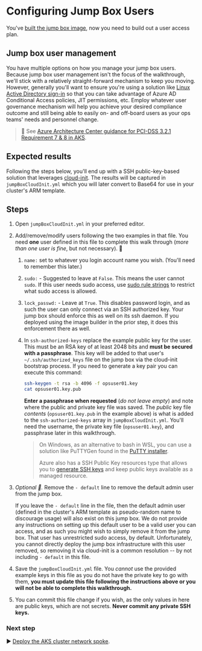# Configuring Jump Box Users

You've [built the jump box image](./06-aks-jumpboximage.md), now you need to build out a user access plan.

## Jump box user management

You have multiple options on how you manage your jump box users. Because jump box user management isn't the focus of the walkthrough, we'll stick with a relatively straight-forward mechanism to keep you moving. However, generally you'll want to ensure you're using a solution like [Linux Active Directory sign-in](https://docs.microsoft.com/azure/virtual-machines/linux/login-using-aad) so that you can take advantage of Azure AD Conditional Access policies, JIT permissions, etc. Employ whatever user governance mechanism will help you achieve your desired compliance outcome and still being able to easily on- and off-board users as your ops teams' needs and personnel change.

> :notebook: See [Azure Architecture Center guidance for PCI-DSS 3.2.1 Requirement 7 & 8 in AKS](https://docs.microsoft.com/en-us/azure/architecture/reference-architectures/containers/aks-pci/aks-pci-identity).

## Expected results

Following the steps below, you'll end up with a SSH public-key-based solution that leverages [cloud-init](https://docs.microsoft.com/azure/virtual-machines/linux/using-cloud-init). The results will be captured in `jumpBoxCloudInit.yml` which you will later convert to Base64 for use in your cluster's ARM template.

## Steps

1. Open `jumpBoxCloudInit.yml` in your preferred editor.
1. Add/remove/modify users following the two examples in that file. You need **one** user defined in this file to complete this walk through (_more than one user is fine_, but not necessary). 🛑
   1. `name:` set to whatever you login account name you wish. (You'll need to remember this later.)
   1. `sudo:` - Suggested to leave at `False`. This means the user cannot `sudo`. If this user needs sudo access, use [sudo rule strings](https://cloudinit.readthedocs.io/en/latest/topics/examples.html?highlight=sudo#including-users-and-groups) to restrict what sudo access is allowed.
   1. `lock_passwd:` - Leave at `True`. This disables password login, and as such the user can only connect via an SSH authorized key. Your jump box should enforce this as well on its ssh daemon. If you deployed using the image builder in the prior step, it does this enforcement there as well.
   1. In `ssh-authorized-keys` replace the example public key for the user. This must be an RSA key of at least 2048 bits and **must be secured with a passphrase**. This key will be added to that user's `~/.ssh/authorized_keys` file on the jump box via the cloud-init bootstrap process. If you need to generate a key pair you can execute this command:

      ```bash
      ssh-keygen -t rsa -b 4096 -f opsuser01.key
      cat opsuser01.key.pub
      ```

      **Enter a passphrase when requested** (_do not leave empty_) and note where the public and private key file was saved. The _public_ key file _contents_ (`opsuser01.key.pub` in the example above) is what is added to the `ssh-authorized-keys` array in `jumpBoxCloudInit.yml`. You'll need the username, the private key file (`opsuser01.key`), and passphrase later in this walkthrough.

      > On Windows, as an alternative to bash in WSL, you can use a solution like PuTTYGen found in the [PuTTY installer](https://www.chiark.greenend.org.uk/~sgtatham/putty/latest.html).
      >
      > Azure also has a SSH Public Key resources type that allows you to [generate SSH keys](https://docs.microsoft.com/azure/virtual-machines/ssh-keys-portal) and keep public keys available as a managed resource.
1. _Optional 🛑._ Remove the `- default` line to remove the default admin user from the jump box.

   If you leave the `- default` line in the file, then the default admin user (defined in the cluster's ARM template as pseudo-random name to discourage usage) will also exist on this jump box. We do not provide any instructions on setting up this default user to be a valid user you can access, and as such you might wish to simply remove it from the jump box. That user has unrestricted sudo access, by default. Unfortunately, you cannot directly deploy the jump box infrastructure with this user removed, so removing it via cloud-init is a common resolution -- by not including `- default` in this file.
1. Save the `jumpBoxCloudInit.yml` file. You _cannot_ use the provided example keys in this file as you do not have the private key to go with them, **you must update this file following the instructions above or you will not be able to complete this walkthrough.**
1. You can commit this file change if you wish, as the only values in here are public keys, which are not secrets. **Never commit any private SSH keys.**

### Next step

:arrow_forward: [Deploy the AKS cluster network spoke](./08-cluster-networking.md).
